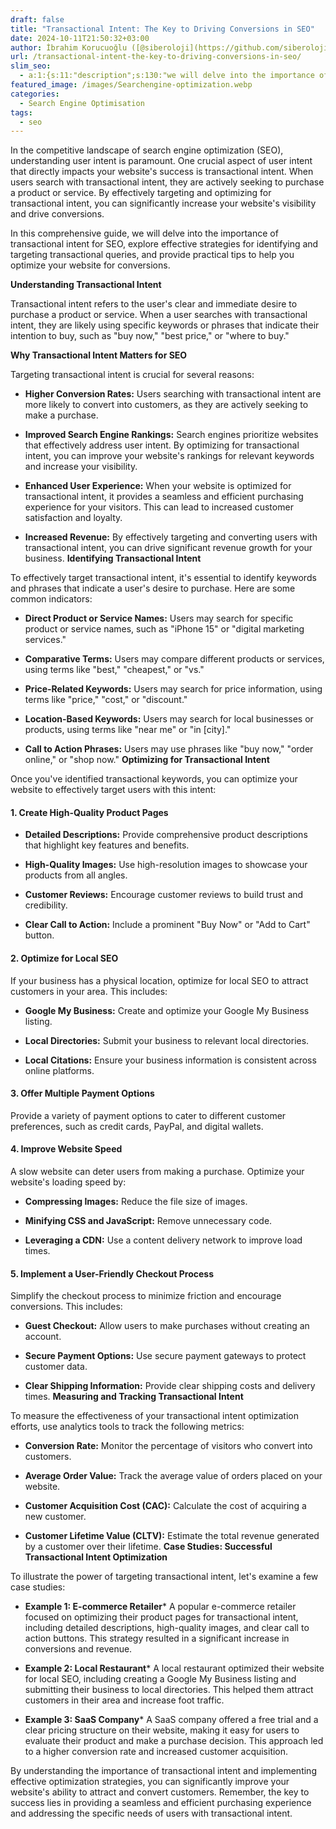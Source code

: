 ```yaml
---
draft: false
title: "Transactional Intent: The Key to Driving Conversions in SEO"
date: 2024-10-11T21:50:32+03:00
author: İbrahim Korucuoğlu ([@siberoloji](https://github.com/siberoloji))
url: /transactional-intent-the-key-to-driving-conversions-in-seo/
slim_seo:
  - a:1:{s:11:"description";s:130:"we will delve into the importance of transactional intent for SEO, explore effective strategies to help you optimize your website.";}
featured_image: /images/Searchengine-optimization.webp
categories:
  - Search Engine Optimisation
tags:
  - seo
---
```


In the competitive landscape of search engine optimization (SEO), understanding user intent is paramount. One crucial aspect of user intent that directly impacts your website's success is transactional intent. When users search with transactional intent, they are actively seeking to purchase a product or service. By effectively targeting and optimizing for transactional intent, you can significantly increase your website's visibility and drive conversions.

In this comprehensive guide, we will delve into the importance of transactional intent for SEO, explore effective strategies for identifying and targeting transactional queries, and provide practical tips to help you optimize your website for conversions.

**Understanding Transactional Intent**

Transactional intent refers to the user's clear and immediate desire to purchase a product or service. When a user searches with transactional intent, they are likely using specific keywords or phrases that indicate their intention to buy, such as "buy now," "best price," or "where to buy."

**Why Transactional Intent Matters for SEO**

Targeting transactional intent is crucial for several reasons:
* **Higher Conversion Rates:** Users searching with transactional intent are more likely to convert into customers, as they are actively seeking to make a purchase.

* **Improved Search Engine Rankings:** Search engines prioritize websites that effectively address user intent. By optimizing for transactional intent, you can improve your website's rankings for relevant keywords and increase your visibility.

* **Enhanced User Experience:** When your website is optimized for transactional intent, it provides a seamless and efficient purchasing experience for your visitors. This can lead to increased customer satisfaction and loyalty.

* **Increased Revenue:** By effectively targeting and converting users with transactional intent, you can drive significant revenue growth for your business.
**Identifying Transactional Intent**

To effectively target transactional intent, it's essential to identify keywords and phrases that indicate a user's desire to purchase. Here are some common indicators:
* **Direct Product or Service Names:** Users may search for specific product or service names, such as "iPhone 15" or "digital marketing services."

* **Comparative Terms:** Users may compare different products or services, using terms like "best," "cheapest," or "vs."

* **Price-Related Keywords:** Users may search for price information, using terms like "price," "cost," or "discount."

* **Location-Based Keywords:** Users may search for local businesses or products, using terms like "near me" or "in [city]."

* **Call to Action Phrases:** Users may use phrases like "buy now," "order online," or "shop now."
**Optimizing for Transactional Intent**

Once you've identified transactional keywords, you can optimize your website to effectively target users with this intent:
#### **1. Create High-Quality Product Pages**
* **Detailed Descriptions:** Provide comprehensive product descriptions that highlight key features and benefits.

* **High-Quality Images:** Use high-resolution images to showcase your products from all angles.

* **Customer Reviews:** Encourage customer reviews to build trust and credibility.

* **Clear Call to Action:** Include a prominent "Buy Now" or "Add to Cart" button.

#### **2. Optimize for Local SEO**

If your business has a physical location, optimize for local SEO to attract customers in your area. This includes:
* **Google My Business:** Create and optimize your Google My Business listing.

* **Local Directories:** Submit your business to relevant local directories.

* **Local Citations:** Ensure your business information is consistent across online platforms.

#### **3. Offer Multiple Payment Options**

Provide a variety of payment options to cater to different customer preferences, such as credit cards, PayPal, and digital wallets.
#### **4. Improve Website Speed**

A slow website can deter users from making a purchase. Optimize your website's loading speed by:
* **Compressing Images:** Reduce the file size of images.

* **Minifying CSS and JavaScript:** Remove unnecessary code.

* **Leveraging a CDN:** Use a content delivery network to improve load times.

#### **5. Implement a User-Friendly Checkout Process**

Simplify the checkout process to minimize friction and encourage conversions. This includes:
* **Guest Checkout:** Allow users to make purchases without creating an account.

* **Secure Payment Options:** Use secure payment gateways to protect customer data.

* **Clear Shipping Information:** Provide clear shipping costs and delivery times.
**Measuring and Tracking Transactional Intent**

To measure the effectiveness of your transactional intent optimization efforts, use analytics tools to track the following metrics:
* **Conversion Rate:** Monitor the percentage of visitors who convert into customers.

* **Average Order Value:** Track the average value of orders placed on your website.

* **Customer Acquisition Cost (CAC):** Calculate the cost of acquiring a new customer.

* **Customer Lifetime Value (CLTV):** Estimate the total revenue generated by a customer over their lifetime.
**Case Studies: Successful Transactional Intent Optimization**

To illustrate the power of targeting transactional intent, let's examine a few case studies:
* **Example 1: E-commerce Retailer*** A popular e-commerce retailer focused on optimizing their product pages for transactional intent, including detailed descriptions, high-quality images, and clear call to action buttons. This strategy resulted in a significant increase in conversions and revenue.

* **Example 2: Local Restaurant*** A local restaurant optimized their website for local SEO, including creating a Google My Business listing and submitting their business to local directories. This helped them attract customers in their area and increase foot traffic.

* **Example 3: SaaS Company*** A SaaS company offered a free trial and a clear pricing structure on their website, making it easy for users to evaluate their product and make a purchase decision. This approach led to a higher conversion rate and increased customer acquisition.

By understanding the importance of transactional intent and implementing effective optimization strategies, you can significantly improve your website's ability to attract and convert customers. Remember, the key to success lies in providing a seamless and efficient purchasing experience and addressing the specific needs of users with transactional intent.
